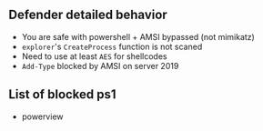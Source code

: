 ## Defender detailed behavior

* You are safe with powershell + AMSI bypassed (not mimikatz)
* ``explorer``'s ``CreateProcess`` function is not scaned
* Need to use at least ``AES`` for shellcodes
* ``Add-Type`` blocked by AMSI on server 2019

## List of blocked ps1
* powerview
